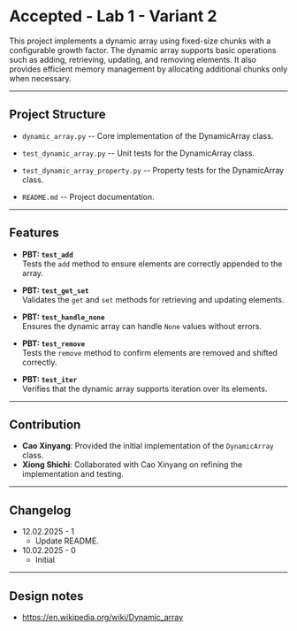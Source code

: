# Accepted - Lab 1 - Variant 2

This project implements a dynamic array using fixed-size chunks
with a configurable growth factor.
The dynamic array supports basic operations such as adding,
retrieving, updating, and removing elements.
It also provides efficient memory management by
allocating additional chunks only when necessary.

---

## Project Structure

- `dynamic_array.py` -- Core implementation 
of the DynamicArray class.

- `test_dynamic_array.py` -- Unit tests 
for the DynamicArray class.

- `test_dynamic_array_property.py` -- Property tests 
for the DynamicArray class.

- `README.md` -- Project documentation.
---

## Features

- **PBT: `test_add`**  
  Tests the `add` method to ensure elements are correctly appended to the array.

- **PBT: `test_get_set`**  
  Validates the `get` and `set` methods for retrieving and updating elements.

- **PBT: `test_handle_none`**  
  Ensures the dynamic array can handle `None` values without errors.

- **PBT: `test_remove`**  
  Tests the `remove` method to confirm elements are removed and shifted correctly.

- **PBT: `test_iter`**  
  Verifies that the dynamic array supports iteration over its elements.

---

## Contribution

- **Cao Xinyang**: Provided the initial 
implementation of the `DynamicArray` class.
- **Xiong Shichi**: Collaborated with Cao 
Xinyang on refining the implementation and testing.

---

## Changelog

- 12.02.2025 - 1
  - Update README. 
- 10.02.2025 - 0
  - Initial

---

## Design notes

- <https://en.wikipedia.org/wiki/Dynamic_array>
